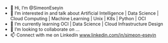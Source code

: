 - 👋 Hi, I’m @SimeonEseyin
- 👀 I’m interested in and talk about Artificial Intelligence | Data Science | Cloud Computing | Machine Learning | Unix | K8s | Python | OCI
- 🌱 I’m currently learning OCI | Data Science | Cloud Infrastructure Design
- 💞️ I’m looking to collaborate on ...
- 📫 Connect with me on LinkedIn www.linkedin.com/in/simeon-eseyin

<!---
SimeonEseyin/SimeonEseyin is a ✨ special ✨ repository because its `README.md` (this file) appears on your GitHub profile.
You can click the Preview link to take a look at your changes.
--->

